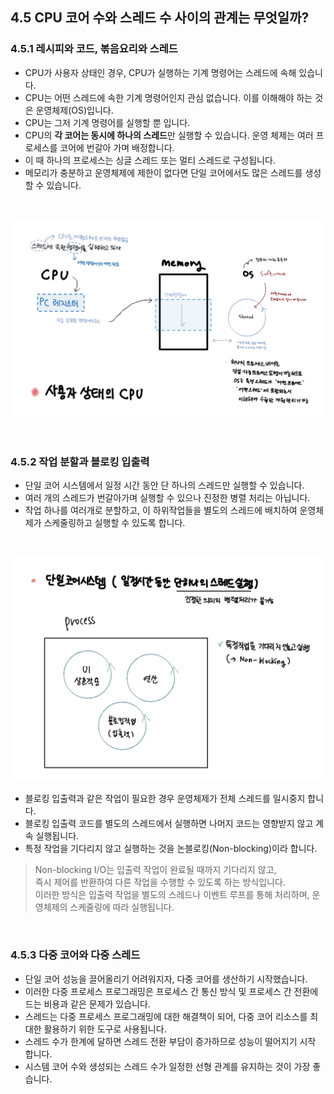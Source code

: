 ## 4.5 CPU 코어 수와 스레드 수 사이의 관계는 무엇일까?

### 4.5.1 레시피와 코드, 볶음요리와 스레드

- CPU가 사용자 상태인 경우, CPU가 실행하는 기계 명령어는 스레드에 속해 있습니다.
- CPU는 어떤 스레드에 속한 기계 명령어인지 관심 없습니다. 이를 이해해야 하는 것은 운영체제(OS)입니다.
- CPU는 그저 기계 명령어를 실행할 뿐 입니다.
- CPU의 **각 코어는 동시에 하나의 스레드**만 실행할 수 있습니다. 운영 체제는 여러 프로세스를 코어에 번갈아 가며 배정합니다.
- 이 때 하나의 프로세스는 싱글 스레드 또는 멀티 스레드로 구성됩니다.
- 메모리가 충분하고 운영체제에 제한이 없다면 단일 코어에서도 많은 스레드를 생성할 수 있습니다.

<br />

<p align="center">
  <img src="../images/ch_4_item_5_1.jpeg" width=860 alt="스레드와CPU" />
</p>

<br />

### 4.5.2 작업 분할과 블로킹 입출력

- 단일 코어 시스템에서 일정 시간 동안 단 하나의 스레드만 실행할 수 있습니다.
- 여러 개의 스레드가 번갈아가며 실행할 수 있으나 진정한 병렬 처리는 아닙니다.
- 작업 하나를 여러개로 분할하고, 이 하위작업들을 별도의 스레드에 배치하여 운영체제가 스케줄링하고 실행할 수 있도록 합니다.

<br />

<p align="center">
  <img src="../images/ch_4_item_5_2.jpeg" width=860 alt="단일 코어 시스템의 스레드 사용법" />
</p>

- 블로킹 입출력과 같은 작업이 필요한 경우 운영체제가 전체 스레드를 일시중지 합니다.
- 블로킹 입출력 코드를 별도의 스레드에서 실행하면 나머지 코드는 영향받지 않고 계속 실행됩니다.
- 특정 작업을 기다리지 않고 실행하는 것을 논블로킹(Non-blocking)이라 합니다.

> Non-blocking I/O는 입출력 작업이 완료될 때까지 기다리지 않고, <br>
> 즉시 제어를 반환하여 다른 작업을 수행할 수 있도록 하는 방식입니다. <br>
> 이러한 방식은 입출력 작업을 별도의 스레드나 이벤트 루프를 통해 처리하며, 운영체제의 스케줄링에 따라 실행됩니다. <br>

<br />

### 4.5.3 다중 코어와 다중 스레드

- 단일 코어 성능을 끌어올리기 어려워지자, 다중 코어를 생산하기 시작했습니다.
- 이러한 다중 프로세스 프로그래밍은 프로세스 간 통신 방식 및 프로세스 간 전환에 드는 비용과 같은 문제가 있습니다.
- 스레드는 다중 프로세스 프로그래밍에 대한 해결책이 되어, 다중 코어 리소스를 최대한 활용하기 위한 도구로 사용됩니다.
- 스레드 수가 한계에 달하면 스레드 전환 부담이 증가하므로 성능이 떨어지기 시작 합니다.
- 시스템 코어 수와 생성되는 스레드 수가 일정한 선형 관계를 유지하는 것이 가장 좋습니다.
